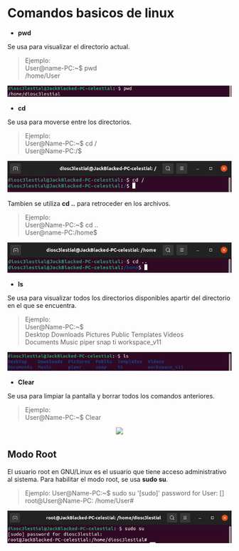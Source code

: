 # Comandos basicos de linux

- **pwd**

Se usa para visualizar el directorio actual.

> Ejemplo:  
> User@name-PC:~$ pwd  
> /home/User  
<p align="center"><img src="/Images/pwd_ejemplo.png" /></p>

- **cd**

Se usa para moverse entre los directorios.

> Ejemplo:  
> User@Name-PC:~$ cd /  
> User@Name-PC:/$  
<p align="center"><img src="/Images/cd_ejemplo.png" /></p>

Tambien se utiliza **cd ..** para retroceder en los archivos.

> Ejemplo:  
> User@Name-PC:~$ cd ..  
> User@name-PC:/home$  
<p align="center"><img src="/Images/cdBack_ejemplo.png" /></p>

- **ls**

Se usa para visualizar todos los directorios disponibles apartir del directorio en el que se encuentra.

> Ejemplo:  
> User@Name-PC:~$  
> Desktop Downloads Pictures Public Templates Videos  
> Documents Music piper snap ti workspace_v11  
<p align="center"><img src="/Images/ls_ejemplo.png" /></p>

- **Clear**

Se usa para limpiar la pantalla y borrar todos los comandos anteriores.

> Ejemplo:  
> User@Name-PC:~$ Clear  
<p align="center"><img src="/Images/clear_ejemplo.png" /></p>

## Modo Root

El usuario root en GNU/Linux es el usuario que tiene acceso administrativo al sistema.
Para habilitar el modo root, se usa **sudo su**.

> Ejemplo:
> User@Name-PC:~$ sudo su
> '[sudo]' password for User: []
> root@User@Name-PC: /home/User#

<p align="center"><img src="/Images/sudoSu_ejemplo.png" /></p>